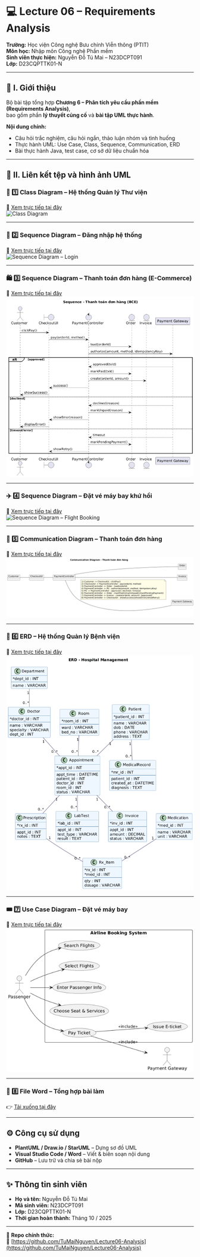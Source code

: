 # 💻 Lecture 06 – Requirements Analysis  
**Trường:** Học viện Công nghệ Bưu chính Viễn thông (PTIT)  
**Môn học:** Nhập môn Công nghệ Phần mềm  
**Sinh viên thực hiện:** Nguyễn Đỗ Tú Mai – N23DCPT091  
**Lớp:** D23CQPTTK01-N  

---

## 📘 I. Giới thiệu
Bộ bài tập tổng hợp **Chương 6 – Phân tích yêu cầu phần mềm (Requirements Analysis)**,  
bao gồm phần **lý thuyết củng cố** và **bài tập UML thực hành**.

**Nội dung chính:**
- Câu hỏi trắc nghiệm, câu hỏi ngắn, thảo luận nhóm và tình huống  
- Thực hành UML: Use Case, Class, Sequence, Communication, ERD  
- Bài thực hành Java, test case, cơ sở dữ liệu chuẩn hóa  

---

## 🧩 II. Liên kết tệp và hình ảnh UML

### 🧱 1️⃣ Class Diagram – Hệ thống Quản lý Thư viện  
📘 [Xem trực tiếp tại đây](https://github.com/TuMaiNguyen/Lecture06-Analysis/blob/main/Class%20Diagram%20h%E1%BB%87%20th%E1%BB%91ng%20Qu%E1%BA%A3n%20l%C3%BD%20Th%C6%B0%20vi%E1%BB%87n%20c%C3%A2u%201-3.png?raw=true)  
![Class Diagram](https://github.com/TuMaiNguyen/Lecture06-Analysis/blob/main/Class%20Diagram%20h%E1%BB%87%20th%E1%BB%91ng%20Qu%E1%BA%A3n%20l%C3%BD%20Th%C6%B0%20vi%E1%BB%87n%20c%C3%A2u%201-3.png?raw=true)

---

### 🔁 2️⃣ Sequence Diagram – Đăng nhập hệ thống  
📘 [Xem trực tiếp tại đây](https://github.com/TuMaiNguyen/Lecture06-Analysis/blob/main/Sequence%20Diagram%20%C4%91%C4%83ng%20nh%E1%BA%ADp%20h%E1%BB%87%20th%E1%BB%91ng%20c%C3%A2u%206.png?raw=true)  
![Sequence Diagram – Login](https://github.com/TuMaiNguyen/Lecture06-Analysis/blob/main/Sequence%20Diagram%20%C4%91%C4%83ng%20nh%E1%BA%ADp%20h%E1%BB%87%20th%E1%BB%91ng%20c%C3%A2u%206.png?raw=true)

---

### 🛍️ 3️⃣ Sequence Diagram – Thanh toán đơn hàng (E-Commerce)  
📘 [Xem trực tiếp tại đây](https://github.com/TuMaiNguyen/Lecture06-Analysis/blob/main/Sequence%20Diagram%20thanh%20to%C3%A1n%20%C4%91%C6%A1n%20h%C3%A0ng%20c%C3%A2u%208.png?raw=true)  
![Sequence Diagram – Payment](https://github.com/TuMaiNguyen/Lecture06-Analysis/blob/main/Sequence%20Diagram%20thanh%20to%C3%A1n%20%C4%91%C6%A1n%20h%C3%A0ng%20c%C3%A2u%208.png?raw=true)

---

### ✈️ 4️⃣ Sequence Diagram – Đặt vé máy bay khứ hồi  
📘 [Xem trực tiếp tại đây](https://github.com/TuMaiNguyen/Lecture06-Analysis/blob/main/Sequence%20Diagram%20%C4%91%E1%BA%B7t%20v%C3%A9%20m%C3%A1y%20bay%20kh%E1%BB%A9%20h%E1%BB%93i%20c%C3%A2u%208-10.png?raw=true)  
![Sequence Diagram – Flight Booking](https://github.com/TuMaiNguyen/Lecture06-Analysis/blob/main/Sequence%20Diagram%20%C4%91%E1%BA%B7t%20v%C3%A9%20m%C3%A1y%20bay%20kh%E1%BB%A9%20h%E1%BB%93i%20c%C3%A2u%208-10.png?raw=true)

---

### 💬 5️⃣ Communication Diagram – Thanh toán đơn hàng  
📘 [Xem trực tiếp tại đây](https://github.com/TuMaiNguyen/Lecture06-Analysis/blob/main/Communication%20Diagram%20thanh%20to%C3%A1n%20%C4%91%C6%A1n%20h%C3%A0ng%20c%C3%A2u%208.png?raw=true)  
![Communication Diagram](https://github.com/TuMaiNguyen/Lecture06-Analysis/blob/main/Communication%20Diagram%20thanh%20to%C3%A1n%20%C4%91%C6%A1n%20h%C3%A0ng%20c%C3%A2u%208.png?raw=true)

---

### 🏥 6️⃣ ERD – Hệ thống Quản lý Bệnh viện  
📘 [Xem trực tiếp tại đây](https://github.com/TuMaiNguyen/Lecture06-Analysis/blob/main/ERD%20h%E1%BB%87%20th%E1%BB%91ng%20qu%E1%BA%A3n%20l%C3%AD%20b%E1%BB%87nh%20vi%E1%BB%87n%20c%C3%A2u%209.png?raw=true)  
![ERD Diagram](https://github.com/TuMaiNguyen/Lecture06-Analysis/blob/main/ERD%20h%E1%BB%87%20th%E1%BB%91ng%20qu%E1%BA%A3n%20l%C3%AD%20b%E1%BB%87nh%20vi%E1%BB%87n%20c%C3%A2u%209.png?raw=true)

---

### 🎟️ 7️⃣ Use Case Diagram – Đặt vé máy bay  
📘 [Xem trực tiếp tại đây](https://github.com/TuMaiNguyen/Lecture06-Analysis/blob/main/usecasediagram%20%C4%91%E1%BA%B7t%20v%C3%A9%20c%C3%A2u%2010.png?raw=true)  
![Use Case Diagram](https://github.com/TuMaiNguyen/Lecture06-Analysis/blob/main/usecasediagram%20%C4%91%E1%BA%B7t%20v%C3%A9%20c%C3%A2u%2010.png?raw=true)

---

### 📄 8️⃣ File Word – Tổng hợp bài làm  
👉 [Tải xuống tại đây](https://github.com/TuMaiNguyen/Lecture06-Analysis/blob/main/NGUY%E1%BB%84N%20%C4%90%E1%BB%96%20T%C3%9A%20MAI-N23DCPT091-LECTURE6_ANALYSIS.docx)

---

## ⚙️ Công cụ sử dụng
- **PlantUML / Draw.io / StarUML** – Dựng sơ đồ UML  
- **Visual Studio Code / Word** – Viết & biên soạn nội dung  
- **GitHub** – Lưu trữ và chia sẻ bài nộp  

---

## ✨ Thông tin sinh viên
- **Họ và tên:** Nguyễn Đỗ Tú Mai  
- **Mã sinh viên:** N23DCPT091  
- **Lớp:** D23CQPTTK01-N  
- **Thời gian hoàn thành:** Tháng 10 / 2025  

---

📍 **Repo chính thức:**  
🔗 [https://github.com/TuMaiNguyen/Lecture06-Analysis](https://github.com/TuMaiNguyen/Lecture06-Analysis)
